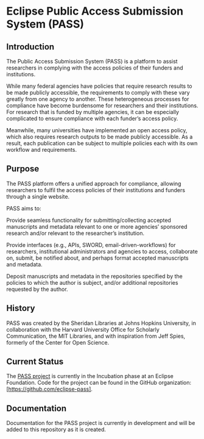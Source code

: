# Eclipse Public Access Submission System (PASS)

## Introduction

The Public Access Submission System (PASS) is a platform to assist researchers in complying with the access policies of their funders and institutions.

While many federal agencies have policies that require research results to be made publicly accessible, the requirements to comply with these vary greatly from one agency to another. These heterogeneous processes for compliance have become burdensome for researchers and their institutions. For research that is funded by multiple agencies, it can be especially complicated to ensure compliance with each funder’s access policy.

Meanwhile, many universities have implemented an open access policy, which also requires research outputs to be made publicly accessible. As a result, each publication can be subject to multiple policies each with its own workflow and requirements.

## Purpose

The PASS platform offers a unified approach for compliance, allowing researchers to fulfil the access policies of their institutions and funders through a single website.

PASS aims to:

Provide seamless functionality for submitting/collecting accepted manuscripts and metadata relevant to one or more agencies’ sponsored research and/or relevant to the researcher’s institution.

Provide interfaces (e.g., APIs, SWORD, email-driven-workflows) for researchers, institutional administrators and agencies to access, collaborate on, submit, be notified about, and perhaps format accepted manuscripts and metadata.

Deposit manuscripts and metadata in the repositories specified by the policies to which the author is subject, and/or additional repositories requested by the author.

## History

PASS was created by the Sheridan Libraries at Johns Hopkins University, in collaboration with the Harvard University Office for Scholarly Communication, the MIT Libraries, and with inspiration from Jeff Spies, formerly of the Center for Open Science.

## Current Status

The [PASS project](https://projects.eclipse.org/projects/technology.pass) is currently in the Incubation phase at an Eclipse Foundation. Code for the project can be found in the GitHub organization: [https://github.com/eclipse-pass].

## Documentation

Documentation for the PASS project is currently in development and will be added to this repository as it is created.
